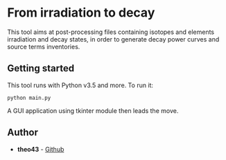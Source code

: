 # From irradiation to decay
This tool aims at post-processing files containing isotopes and elements irradiation and decay states, in order to generate decay power curves and source terms inventories.

## Getting started
This tool runs with Python v3.5 and more. To run it:
```
python main.py
```
A GUI application using tkinter module then leads the move.

## Author
* **theo43** - [Github](https://github.com/theo43)

